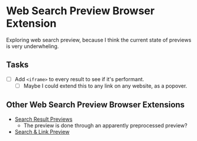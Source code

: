 # Web Search Preview Browser Extension

Exploring web search preview, because I think the current state of previews is very underwheling.

## Tasks

- [ ] Add `<iframe>` to every result to see if it's performant.
  - [ ] Maybe I could extend this to any link on any website, as a popover.

## Other Web Search Preview Browser Extensions

- [Search Result Previews](https://chromewebstore.google.com/detail/search-result-previews/cedcejfiniojnlhlfhcppenochinijfo)
  - The preview is done through an apparently preprocessed preview?
- [Search & Link Preview](https://chromewebstore.google.com/detail/search-link-preview/mmmfofondapflhgbdidadejnechhjocm)
